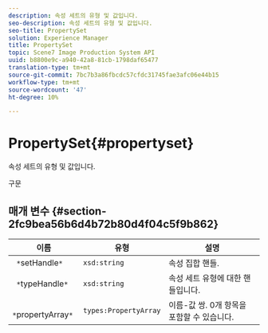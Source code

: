 ```yaml
---
description: 속성 세트의 유형 및 값입니다.
seo-description: 속성 세트의 유형 및 값입니다.
seo-title: PropertySet
solution: Experience Manager
title: PropertySet
topic: Scene7 Image Production System API
uuid: b8800e9c-a940-42a8-81cb-1798daf65477
translation-type: tm+mt
source-git-commit: 7bc7b3a86fbcdc57cfdc31745fae3afc06e44b15
workflow-type: tm+mt
source-wordcount: '47'
ht-degree: 10%

---
```



# PropertySet{#propertyset}

속성 세트의 유형 및 값입니다.

구문

## 매개 변수 {#section-2fc9bea56b6d4b72b80d4f04c5f9b862}

| 이름 | 유형 | 설명 |
|---|---|---|
| ` *`setHandle`*` | `xsd:string` | 속성 집합 핸들. |
| ` *`typeHandle`*` | `xsd:string` | 속성 세트 유형에 대한 핸들입니다. |
| ` *`propertyArray`*` | `types:PropertyArray` | 이름-값 쌍. 0개 항목을 포함할 수 있습니다. |

